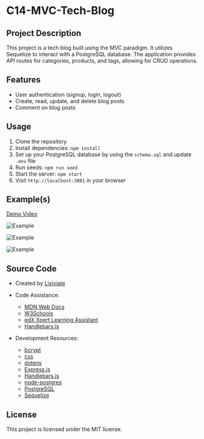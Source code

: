 # C14-MVC-Tech-Blog

## Project Description

This project is a tech blog built using the MVC paradigm. It utilizes Sequelize to interact with a PostgreSQL database. The application provides API routes for categories, products, and tags, allowing for CRUD operations.

## Features

- User authentication (signup, login, logout)
- Create, read, update, and delete blog posts
- Comment on blog posts

## Usage

1. Clone the repository
2. Install dependencies: `npm install`
3. Set up your PostgreSQL database by using the `schema.sql` and update `.env` file
4. Run seeds: `npm run seed`
5. Start the server: `npm start`
6. Visit `http://localhost:3001` in your browser

## Example(s)

[Demo Video]()

![Example]()

![Example]()

![Example]()

## Source Code

- Created by [Lixiviate](https://github.com/Lixiviate)
- Code Assistance:
  - [MDN Web Docs](https://developer.mozilla.org/en-US/)
  - [W3Schools](https://www.w3schools.com/)
  - [edX Xpert Learning Assistant](https://www.edx.org/)
  - [Handlebars.js](https://handlebarsjs.com/)

- Development Resources:
  - [bcrypt](https://www.npmjs.com/package/bcrypt)
  - [css](github.com/necolas/normalize.css)
  - [dotenv](https://www.npmjs.com/package/dotenv)
  - [Express.js](https://www.npmjs.com/package/express)
  - [Handlebars.js](https://www.npmjs.com/package/handlebars)
  - [node-postgres](https://www.npmjs.com/package/pg)
  - [PostgreSQL](https://www.postgresql.org/)
  - [Sequelize](https://www.npmjs.com/package/sequelize)


## License

This project is licensed under the MIT license.
